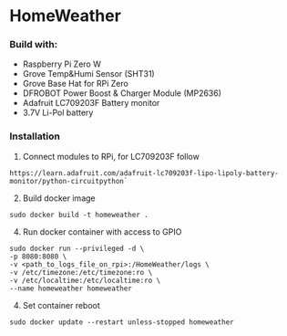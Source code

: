 # HomeWeather

### Build with:
- Raspberry Pi Zero W
- Grove Temp&Humi Sensor (SHT31)
- Grove Base Hat for RPi Zero
- DFROBOT Power Boost & Charger Module (MP2636)
- Adafruit LC709203F Battery monitor
- 3.7V Li-Pol battery

### Installation
1. Connect modules to RPi, for LC709203F follow 
```
https://learn.adafruit.com/adafruit-lc709203f-lipo-lipoly-battery-monitor/python-circuitpython`
```

2. Build docker image
```
sudo docker build -t homeweather .
```

4. Run docker container with access to GPIO
```
sudo docker run --privileged -d \
-p 8080:8080 \
-v <path_to_logs_file_on_rpi>:/HomeWeather/logs \
-v /etc/timezone:/etc/timezone:ro \
-v /etc/localtime:/etc/localtime:ro \
--name homeweather homeweather
```

4. Set container reboot
```
sudo docker update --restart unless-stopped homeweather
```